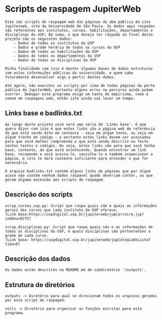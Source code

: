 # Scripts de raspagem JupiterWeb

    Este são scripts de raspagem web das páginas da aba pública do site Jupiterweb, site da Universidade de São Paulo. Os dados aqui raspados são referentes aos institutos, cursos, habilitações, departamentos e disciplinas da USP; Em suma, o que desejo ter raspado ao final deste projeto são os seguintes dados:
        - Dados de todos os institutos da USP 
        - Dados e grade horária de todos os cursos da USP 
        - Dados de todas as habilitações da USP
        - Dados de todos os departamentos da USP
        - Dados de todas as disciplinas da USP

    Minha finalidade com isso é montar algumas bases de dados estruturas com estas informações públicas da universidade, e quem sabe futuramente desenvolver algo a partir destes dados.

    Até agora, não executei os scripts por cima de todas páginas da parte pública do JupiterWeb, portanto alguns erros no percurso ainda podem ocorrer. Debugar este programa exige um tanto de empirismo, como é comum em raspagens web, então isto ainda vai levar um tempo.

## Links base e badlinks.txt

    Ao longo deste projeto você verá uma série de 'Links base'. O que quero dizer com isso é que estes links são a página web de referência do que está sendo dito em contexto - seja em algum texto, ou seja em algum trecho de código - e portanto estes links devem ser acessados para que você melhor compreenda o que está sendo descrito ou feito nestes textos e códigos. Ou seja, estes links são para que você tenha base, contexto, do que está acontecendo. Quando encontrar um link base, recomendo a você acessa-lo, vasculha-lo e também inspecionar a página, e isto te dará contexto suficiente para entender o que for necessário.

    O arquivo badlinks.txt contém alguns links de páginas que por algum acaso não contém nenhum dados raspável quado deveriam conter, ou que geram alguma excessão aos scripts de raspagem.
     
## Descrição dos scripts

    scrap_cursos_usp.py: Script que raspa quais são e quais as informações gerais dos cursos que cada instituto da USP oferece.
    (Link base:https://uspdigital.usp.br/jupiterweb/jupCarreira.jsp?codmnu=8275)
        
    scrap_disciplinas.py: Script que raspa quais são e as informações de todas as disciplinas da USP, e quais disciplinas são pertencentes a grade de cada curso.
    (Link base: https://uspdigital.usp.br/jupiterweb/jupColegiadoLista?tipo=D)

## Descrição dos dados

    Os dados estão descritos na README.md do subdiretório '/outputs'.

## Estrutura de diretórios
    
    outputs -> Diretório para qual se direcionam todos os arquivos gerados por este script de raspagem.
    
    utils -> Diretório para organizar as funções escritas para este programa.